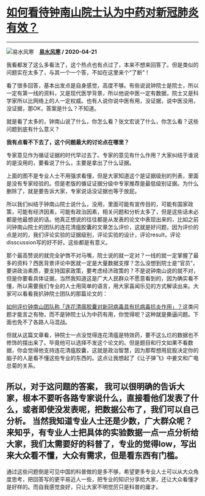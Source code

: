 # [如何看待钟南山院士认为中药对新冠肺炎有效？](https://www.zhihu.com/answer/1168736713)

--------------------------------------------------------------------

![易水风寒](https://pic2.zhimg.com/37dc0d6c7e4892984e4eeb6afa0fb3c9.jpg?source=1940ef5c "易水风寒")&emsp;**[易水风寒](https://www.zhihu.com/people/yi-shui-feng-han-31) / 2020-04-21**

我看都发了这么多看法了，这个热点也有点过了，本来不想来回答了。但是类似的问题实在太多了，与其一个一个答，不如在这里来个“了断”！

看了很多回答，基本出发点是自身感觉，高度不够。有些说说钟院士是院士，所以一定有第一线的资料，又是现代医学背景，所以他说中医一定有数据，院士又是科学家所以比网络上的人一定权威。也有人说你说中医有用，没证据，说中医没用，没证据，那OK，答案是什么？不知道。

就是看了太多的，钟南山说了什么，你怎么看？张文宏说了什么，你怎么看？这些问题到底有什么意义？

 **我有点看不下去了，这个问题最大的讨论点在哪里？** 

专家意见作为循证证据的时代早过去了。专家的意见有什么作用？大家纠结于谁说的是没用的，要看说了什么，主要是拿出了什么证据。

上面的图不是专业人士不用强求看懂，但是大家知道这个是证据级别的列表，里面是没有专家经验的。但是老版的循证证据分级中专家推荐是最低级别证据。为什么删除了，就是要告诉大家，专家说话没证据也等于放屁。

所以我们纠结于钟南山院士说什么，没用，里面可能有宣传目的，可能有国家政策，可能有经济因素，可能有政治因素，相关问题和分析太多了，但是这些话未必都是他最想说的话。他真正想说的往往都是从发表的论文中表现出来的，比如之前问钟南山院士的团队的连花清瘟胶囊的文章怎么评价，这就是好问题，因为评价的点是对的，我们评论实验的证据级别，评论实验的设计，评论result，评论disscussion写的好不好。这些都是有意义。

那个最高赞说的就完全驴唇不对马嘴，院士说的就一定对？一线的就一定掌握了最多的资料？西医背景评论中医就一定是大量数据支撑？怎么没想到院士是“官员”，要讲政治素质，要支持国家政策，要考虑经济政策的？不是说钟南山说的就不对，但是你要看具体证据，当然我知道这是广大人民群众不愿意看到的，因为确实看不懂，所以需要我们专业的人士用简单的语言，用大家喜闻乐见的方式解读出来。大家可以看看我扒钟院士团队的那篇论文的：

[如何评价钟南山团队称「连花清瘟胶囊对新冠病毒具有抗病毒抗炎作用」？](https://www.zhihu.com/question/381802853/answer/1129910296)这类问题才能言之有物，而不是钟院士认为中药有用，你觉得呢？这种就是撕逼问题。下面也免不了各路人马混战。

但就从这篇文章看，钟院士一点没觉得连花清瘟是特效药，要不这么烂的数据也不修饰的摆出来了。毕竟他可以选择不发这个论文的。但是题目和行文如果不看数据，你会觉得他支持连花清瘟胶囊，这就是政治智慧，因为那帮想用屁股决定你的脑子的人是看不懂这些专业的东西的。这点让我想起了《让子弹飞》中姜文和广电总菊的关系。

## 所以，对于这问题的答案， **我可以很明确的告诉大家，根本不要听各路专家说什么，直接看他们发表了什么，或者即使没发表呢，把数据公布了，我们可以自己分析。** 当然我知道专业人士还是少数，广大群众呢？来知乎，有专业人士把具体的实验数据一点一点分析给大家，我们太需要好的科普了，专业的觉得low，写出来大众看不懂，大众有需求，但是看东西有门槛。

通过这些问题倒是可见中国的科普做的是多不够，希望更多专业人士可以从大众角度思考，把回答写的更平易近人一些，把专业的知识分享给大家，还让大众看懂才是好样的。而自我感觉良好，只让大家不明觉厉只是科普的庸才。


